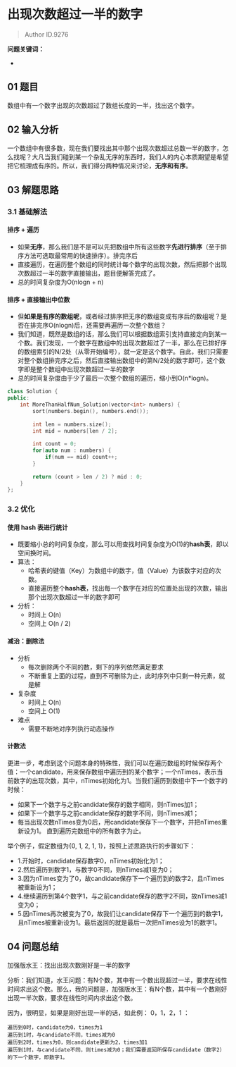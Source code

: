 # 出现次数超过一半的数字
> Author ID.9276 

**问题关键词：**

- 

## 01 题目

数组中有一个数字出现的次数超过了数组长度的一半，找出这个数字。

## 02 输入分析

一个数组中有很多数，现在我们要找出其中那个出现次数超过总数一半的数字，怎么找呢？大凡当我们碰到某一个杂乱无序的东西时，我们人的内心本质期望是希望把它梳理成有序的。所以，我们得分两种情况来讨论，**无序和有序**。

## 03 解题思路

### 3.1 基础解法

#### 排序 + 遍历

- 如果**无序**，那么我们是不是可以先把数组中所有这些数字**先进行排序**（至于排序方法可选取最常用的快速排序）。排完序后
- 直接遍历，在遍历整个数组的同时统计每个数字的出现次数，然后把那个出现次数超过一半的数字直接输出，题目便解答完成了。
- 总的时间复杂度为O(nlogn + n)

#### 排序 + 直接输出中位数

- 但**如果是有序的数组呢**，或者经过排序把无序的数组变成有序后的数组呢？是否在排完序O(nlogn)后，还需要再遍历一次整个数组？
- 我们知道，既然是数组的话，那么我们可以根据数组索引支持直接定向到某一个数。我们发现，一个数字在数组中的出现次数超过了一半，那么在已排好序的数组索引的N/2处（从零开始编号），就一定是这个数字。自此，我们只需要对整个数组排完序之后，然后直接输出数组中的第N/2处的数字即可，这个数字即是整个数组中出现次数超过一半的数字
- 总的时间复杂度由于少了最后一次整个数组的遍历，缩小到O(n*logn)。

```c++
class Solution {
public:
    int MoreThanHalfNum_Solution(vector<int> numbers) {
        sort(numbers.begin(), numbers.end());
        
        int len = numbers.size();
        int mid = numbers[len / 2];
        
        int count = 0;
        for(auto num : numbers) {
            if(num == mid) count++;
        }
        
        return (count > len / 2) ? mid : 0;
    }
};
```



### 3.2 优化

#### 使用 hash 表进行统计

- 既要缩小总的时间复杂度，那么可以用查找时间复杂度为O(1)的**hash表**，即以空间换时间。
- 算法：
  - 哈希表的键值（Key）为数组中的数字，值（Value）为该数字对应的次数。
  - 直接遍历整个**hash表**，找出每一个数字在对应的位置处出现的次数，输出那个出现次数超过一半的数字即可
- 分析：
  - 时间上 O(n)
  - 空间上 O(n / 2)

#### 减治：删除法

- 分析
  - 每次删除两个不同的数，剩下的序列依然满足要求
  - 不断重复上面的过程，直到不可删除为止，此时序列中只剩一种元素，就是解
- 复杂度
  - 时间上 O(n)
  - 空间上 O(1)
- 难点
  - 需要不断地对序列执行动态操作

#### 计数法

更进一步，考虑到这个问题本身的特殊性，我们可以在遍历数组的时候保存两个值：一个candidate，用来保存数组中遍历到的某个数字；一个nTimes，表示当前数字的出现次数，其中，nTimes初始化为1。当我们遍历到数组中下一个数字的时候：

- 如果下一个数字与之前candidate保存的数字相同，则nTimes加1；
- 如果下一个数字与之前candidate保存的数字不同，则nTimes减1；
- 每当出现次数nTimes变为0后，用candidate保存下一个数字，并把nTimes重新设为1。 直到遍历完数组中的所有数字为止。

举个例子，假定数组为{0, 1, 2, 1, 1}，按照上述思路执行的步骤如下：

- 1.开始时，candidate保存数字0，nTimes初始化为1；
- 2.然后遍历到数字1，与数字0不同，则nTimes减1变为0；
- 3.因为nTimes变为了0，故candidate保存下一个遍历到的数字2，且nTimes被重新设为1；
- 4.继续遍历到第4个数字1，与之前candidate保存的数字2不同，故nTimes减1变为0；
- 5.因nTimes再次被变为了0，故我们让candidate保存下一个遍历到的数字1，且nTimes被重新设为1。最后返回的就是最后一次把nTimes设为1的数字1。

## 04 问题总结

加强版水王：找出出现次数刚好是一半的数字

分析：我们知道，水王问题：有N个数，其中有一个数出现超过一半，要求在线性时间求出这个数。那么，我的问题是，加强版水王：有N个数，其中有一个数刚好出现一半次数，要求在线性时间内求出这个数。

因为，很明显，如果是刚好出现一半的话，如此例： 0，1，2，1 ：

```
遍历到0时，candidate为0，times为1
遍历到1时，与candidate不同，times减为0
遍历到2时，times为0，则candidate更新为2，times加1
遍历到1时，与candidate不同，则times减为0；我们需要返回所保存candidate（数字2）的下一个数字，即数字1。
```